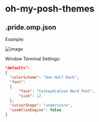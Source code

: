 # oh-my-posh-themes

## .pride.omp.json

Example:

![image](https://github.com/ryanewtaylor/oh-my-posh-themes/assets/1215819/76382bd1-b1fa-489e-a7c0-07728e42f2c2)

Window Terminal Settings:

```json
"defaults": 
{
  "colorScheme": "One Half Dark",
  "font": 
  {
      "face": "CaskaydiaCove Nerd Font",
      "size": 12
  },
  "cursorShape": "underscore",
  "useAtlasEngine": false
}
```


